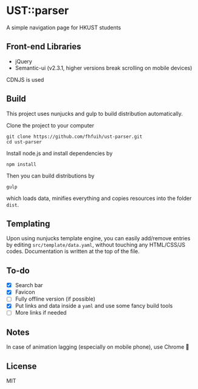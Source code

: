 # UST::parser

A simple navigation page for HKUST students

## Front-end Libraries

- jQuery
- Semantic-ui (v2.3.1, higher versions break scrolling on mobile devices)

CDNJS is used

## Build

This project uses nunjucks and gulp to build distribution automatically.

Clone the project to your computer

```
git clone https://github.com/fhfuih/ust-parser.git
cd ust-parser
```

Install node.js and install dependencies by

```
npm install
```

Then you can build distributions by

```
gulp
```

which loads data, minifies everything and copies resources into the folder `dist`.

## Templating

Upon using nunjucks template engine, you can easily add/remove entries by editing `src/template/data.yaml`, without touching any HTML/CSS/JS codes. Documentation is written at the top of the file.

## To-do

- [x] Search bar
- [x] Favicon
- [ ] Fully offline version (if possible)
- [x] Put links and data inside a `yaml` and use some fancy build tools
- [ ] More links if needed

## Notes

In case of animation lagging (especially on mobile phone), use Chrome :see_no_evil:

## License

MIT
